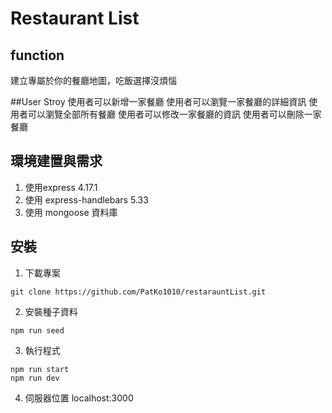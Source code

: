 # Restaurant List

## function 
建立專屬於你的餐廳地圖，吃飯選擇沒煩惱

##User Stroy 
使用者可以新增一家餐廳
使用者可以瀏覽一家餐廳的詳細資訊
使用者可以瀏覽全部所有餐廳
使用者可以修改一家餐廳的資訊
使用者可以刪除一家餐廳


## 環境建置與需求
1. 使用express 4.17.1
2. 使用 express-handlebars 5.33
3. 使用 mongoose 資料庫

## 安裝
1. 下載專案
```
git clone https://github.com/PatKo1010/restarauntList.git

```
2. 安裝種子資料

```
npm run seed 
```
3. 執行程式
```
npm run start
npm run dev
```

4. 伺服器位置
localhost:3000